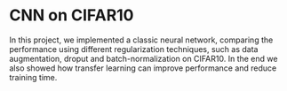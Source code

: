 # CNN on CIFAR10

In this project, we implemented a classic neural network, comparing the performance using different regularization techniques, such as data augmentation, droput and batch-normalization on CIFAR10.
In the end we also showed how transfer learning can improve performance and reduce training time.

